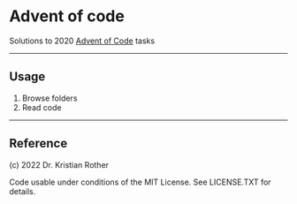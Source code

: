 
# Advent of code

Solutions to 2020 [Advent of Code](https://adventofcode.com/) tasks

----

## Usage

1. Browse folders
2. Read code

----

## Reference

(c) 2022 Dr. Kristian Rother

Code usable under conditions of the MIT License. See LICENSE.TXT for details.
